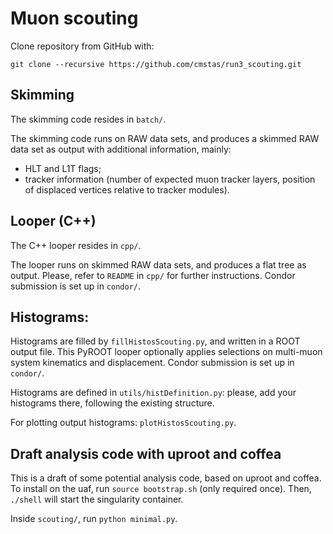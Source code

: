 # Muon scouting

Clone repository from GitHub with:
``` shell
git clone --recursive https://github.com/cmstas/run3_scouting.git
```

## Skimming

The skimming code resides in `batch/`.

The skimming code runs on RAW data sets, and produces a skimmed RAW data set as output
with additional information, mainly:
- HLT and L1T flags;
- tracker information (number of expected muon tracker layers, position of displaced vertices relative to tracker modules).

## Looper (C++)

The C++ looper resides in `cpp/`.

The looper runs on skimmed RAW data sets, and produces a flat tree as output.
Please, refer to `README` in `cpp/` for further instructions.
Condor submission is set up in `condor/`.

## Histograms:

Histograms are filled by `fillHistosScouting.py`, and written in a ROOT output file.
This PyROOT looper optionally applies selections on multi-muon system kinematics and displacement.
Condor submission is set up in `condor/`.

Histograms are defined in `utils/histDefinition.py`:
please, add your histograms there, following the existing structure.

For plotting output histograms: `plotHistosScouting.py`.

## Draft analysis code with uproot and coffea

This is a draft of some potential analysis code, based on uproot and coffea.
To install on the uaf, run `source bootstrap.sh` (only required once).
Then, `./shell` will start the singularity container.

Inside `scouting/`, run `python minimal.py`.

